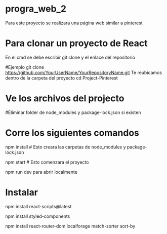 # progra_web_2
Para este proyecto se realizara una página web similar a pinterest

# Para clonar un proyecto de React 
En el cmd se debe escribir git clone y el enlace del repositorio

#Ejemplo
git clone https://github.com/YourUserName/YourRepositoryName.git
Te reubicamos dentro de la carpeta del proyecto 
cd Project-Pinterest

# Ve los archivos del projecto
#Eliminar folder de node_modules y package-lock.json si existen

# Corre los siguientes comandos
npm install # Esto creara las carpetas de node_modules y package-lock.json

npm start # Esto comenzara el proyecto

npm run dev para abrir localmente

# Instalar
npm install react-scripts@latest

npm install styled-components

npm install react-router-dom localforage match-sorter sort-by
